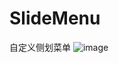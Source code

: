 # SlideMenu
自定义侧划菜单
![image](https://github.com/zssAndroid/SlideMenu/raw/master/SlideMenu/slidemenu.gif)
